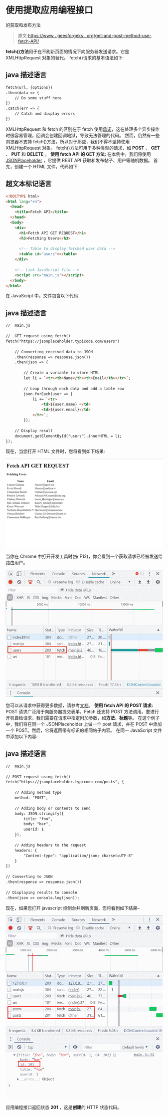 # 使用提取应用编程接口

的获取和发布方法

> 原文:[https://www . geesforgeks . org/get-and-post-method-use-fetch-API/](https://www.geeksforgeeks.org/get-and-post-method-using-fetch-api/)

**fetch()方法**用于在不刷新页面的情况下向服务器发送请求。它是 XMLHttpRequest 对象的替代。
fetch()请求的基本语法如下:

## java 描述语言

```html
fetch(url, {options})
.then(data => {
    // Do some stuff here
})
.catch(err => {
    // Catch and display errors
})
```

XMLHttpRequest 和 fetch 的区别在于 fetch 使用[承诺](https://www.geeksforgeeks.org/javascript-promises/)，这在处理多个异步操作时很容易管理，回调会创建回调地狱，导致无法管理的代码。
然而，仍然有一些浏览器不支持 fetch()方法，所以对于那些，我们不得不坚持使用 XMLHttpRequest 对象。
fetch()方法可用于多种类型的请求，如 **POST** 、 **GET** 、 **PUT** 和 **DELETE** 。
**使用 fetch API 的 GET 方法:**
在本例中，我们将使用 [JSONPlaceholder](https://jsonplaceholder.typicode.com/) ，它提供 REST API 获取和发布帖子、用户等随机数据。
首先，创建一个 HTML 文件，代码如下:

## 超文本标记语言

```html
<!DOCTYPE html>
<html lang="en">
  <head>
    <title>Fetch API</title>
  </head>
  <body>
    <div>
      <h1>Fetch API GET REQUEST</h1>
      <h3>Fetching Users</h3>

      <!-- Table to display fetched user data -->
      <table id="users"></table>
    </div>

    <!-- Link JavaScript file -->
    <script src="main.js"></script>
  </body>
</html>
```

在 JavaScript 中，文件包含以下代码

## java 描述语言

```html
//  main.js

//  GET request using fetch()
fetch("https://jsonplaceholder.typicode.com/users")

    // Converting received data to JSON
    .then(response => response.json())
    .then(json => {

        // Create a variable to store HTML
        let li = `<tr><th>Name</th><th>Email</th></tr>`;

        // Loop through each data and add a table row
        json.forEach(user => {
            li += `<tr>
                <td>${user.name} </td>
                <td>${user.email}</td>        
            </tr>`;
        });

    // Display result
    document.getElementById("users").innerHTML = li;
});
```

现在，当您打开 HTML 文件时，您将看到如下结果:

![](img/69f0270021770409e31b41a96e4146ab.png)

当你在 Chrome 中打开开发工具时(按 F12)，你会看到一个获取请求已经被发送给路由用户。

![](img/a19737ff0e5273728bf9021bd4fe623d.png)

您可以从请求中获得更多数据，请参考[文档](https://jsonplaceholder.typicode.com/guide.html)。
**使用 fetch API 的 POST 请求:**
POST 请求广泛用于向服务器提交表单。Fetch 还支持 POST 方法调用。要进行开机自检请求，我们需要在请求中指定附加参数，如**方法**、**标题**等。
在这个例子中，我们将在同一个 JSONPlaceholder 上做一个 post 请求，并在 POST 中添加一个 POST。然后，它将返回带有标识的相同帖子内容。
在同一 JavaScript 文件中添加以下内容:

## java 描述语言

```html
//  main.js

// POST request using fetch()
fetch("https://jsonplaceholder.typicode.com/posts", {

    // Adding method type
    method: "POST",

    // Adding body or contents to send
    body: JSON.stringify({
        title: "foo",
        body: "bar",
        userId: 1
    }),

    // Adding headers to the request
    headers: {
        "Content-type": "application/json; charset=UTF-8"
    }
})

// Converting to JSON
.then(response => response.json())

// Displaying results to console
.then(json => console.log(json));
```

现在，如果您打开 javascript 控制台并刷新页面，您将看到如下结果–

![](img/c7da6b28a2272ff53194513afdf529b9.png)

应用编程接口返回状态 **201** ，这是**创建**的 HTTP 状态代码。